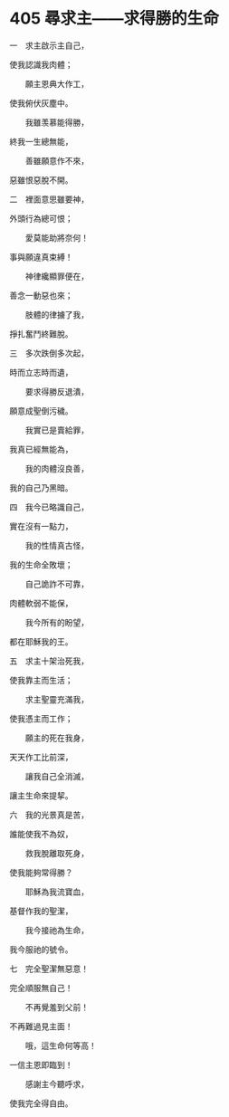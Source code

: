 # 405 尋求主——求得勝的生命

一　求主啟示主自己，

使我認識我肉體；

　　願主恩典大作工，

使我俯伏灰塵中。

　　我雖羡慕能得勝，

終我一生總無能，

　　善雖願意作不來，

惡雖恨惡脫不開。

二　裡面意思雖要神，

外頭行為總可恨；

　　愛莫能助將奈何！

事與願違真束縛！

　　神律纔顯罪便在，

善念一動惡也來；

　　肢體的律擄了我，

掙扎奮鬥終難脫。

三　多次跌倒多次起，

時而立志時而遺，

　　要求得勝反退潰，

願意成聖倒污穢。

　　我實已是賣給罪，

我真已經無能為，

　　我的肉體沒良善，

我的自己乃黑暗。

四　我今已略識自己，

實在沒有一點力，

　　我的性情真古怪，

我的生命全敗壞；

　　自己詭詐不可靠，

肉體軟弱不能保，

　　我今所有的盼望，

都在耶穌我的王。

五　求主十架治死我，

使我靠主而生活；

　　求主聖靈充滿我，

使我憑主而工作；

　　願主的死在我身，

天天作工比前深，

　　讓我自己全消滅，

讓主生命來提挈。

六　我的光景真是苦，

誰能使我不為奴，

　　救我脫離取死身，

使我能夠常得勝？

　　耶穌為我流寶血，

基督作我的聖潔，

　　我今接祂為生命，

我今服祂的號令。

七　完全聖潔無惡意！

完全順服無自己！

　　不再覺羞到父前！

不再難過見主面！

　　哦，這生命何等高！

一信主恩即臨到！

　　感謝主今聽呼求，

使我完全得自由。

